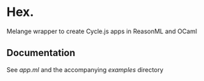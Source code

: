 # Hex.

Melange wrapper to create Cycle.js apps in ReasonML and OCaml

## Documentation

See _app.ml_ and the accompanying _examples_ directory

